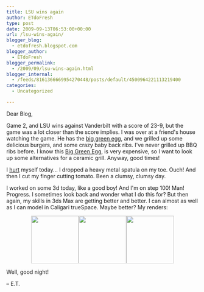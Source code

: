 ```yaml
---
title: LSU wins again
author: ETdoFresh
type: post
date: 2009-09-13T06:53:00+00:00
url: /lsu-wins-again/
blogger_blog:
  - etdofresh.blogspot.com
blogger_author:
  - ETdoFresh
blogger_permalink:
  - /2009/09/lsu-wins-again.html
blogger_internal:
  - /feeds/8161366669954270448/posts/default/4500964221113219400
categories:
  - Uncategorized

---
```

Dear Blog,

Game 2, and LSU wins against Vanderbilt with a score of 23-9, but the game was a lot closer than the score implies. I was over at a friend's house watching the game. He has the [big green egg][1], and we grilled up some delicious burgers, and some crazy baby back ribs. I've never grilled up BBQ ribs before. I know this [Big Green Egg][1], is very expensive, so I want to look up some alternatives for a ceramic grill. Anyway, good times! 

I [hurt][2] myself today... I dropped a heavy metal spatula on my toe. Ouch! And then I cut my finger cutting tomato. Been a clumsy, clumsy day.

I worked on some 3d today, like a good boy! And I'm on step 100! Man! Progress. I sometimes look back and wonder what I do this for? But then again, my skills in 3ds Max are getting better and better. I can almost as well as I can model in Caligari trueSpace. Maybe better? My renders:

<p align="center">
  <a href="http://lh6.ggpht.com/_yEPuIWl8ybE/SqyaHKiJmjI/AAAAAAAAAiw/BXSMeGTX2nI/s1600/Chapter+06+-+Truck+Step+100+of+173+Front.png"><img src="http://lh6.ggpht.com/_yEPuIWl8ybE/SqyaHKiJmjI/AAAAAAAAAiw/BXSMeGTX2nI/s144/Chapter+06+-+Truck+Step+100+of+173+Front.png" width="125" /></a><a href="http://lh3.ggpht.com/_yEPuIWl8ybE/SqyaGgaE2cI/AAAAAAAAAio/vMY06M4_2-Q/s1600/Chapter+06+-+Truck+Step+100+of+173+Side.png"><img src="http://lh3.ggpht.com/_yEPuIWl8ybE/SqyaGgaE2cI/AAAAAAAAAio/vMY06M4_2-Q/s144/Chapter+06+-+Truck+Step+100+of+173+Side.png" width="125" /></a><a href="http://lh4.ggpht.com/_yEPuIWl8ybE/SqyaGLo_J5I/AAAAAAAAAig/f1dqM609E_E/s1600/Chapter+06+-+Truck+Step+100+of+173+Perspective.png"><img src="http://lh4.ggpht.com/_yEPuIWl8ybE/SqyaGLo_J5I/AAAAAAAAAig/f1dqM609E_E/s144/Chapter+06+-+Truck+Step+100+of+173+Perspective.png" width="125" /></a>
</p>

Well, good night!

– E.T.

 [1]: http://www.biggreenegg.com/
 [2]: http://www.youtube.com/watch?v=ARkvr-bzbFY